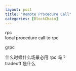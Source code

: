 ```yaml
---
layout: post
title: "Remote Procedure Call"
categories: [BlockChain]
---
```


rpc  
local procedure call to rpc

grpc

什么时候什么场景必用 rpc 吗？  
tradeoff 是什么
